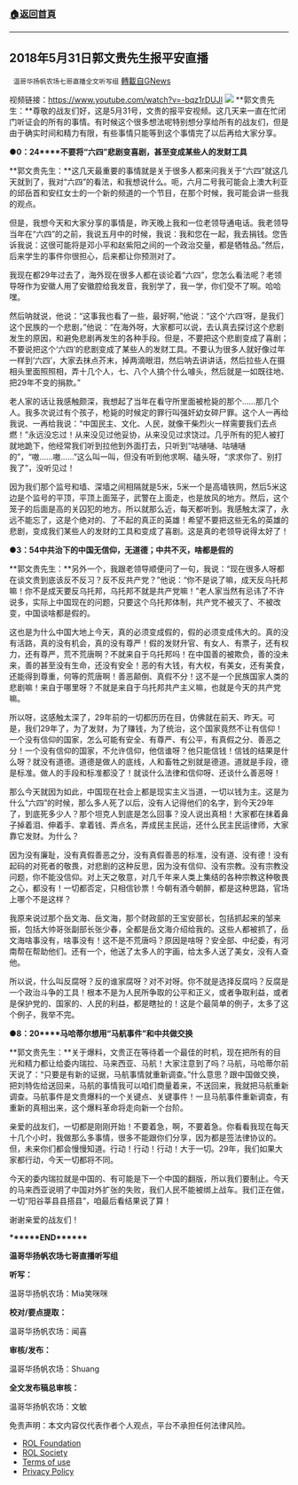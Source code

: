 ###  [:house:返回首頁](https://github.com/ourhimalayas/txt)
---


## 2018年5月31日郭文贵先生报平安直播
` 温哥华扬帆农场七哥直播全文听写组` [轉載自GNews](https://gnews.org/zh-hans/1704051/)

视频链接：https://www.youtube.com/watch?v=-bqz1rDUJl
![](https://assets.gnews.org/wp-content/uploads/2021/11/0-10.png)
**郭文贵先生：**尊敬的战友们好，这是5月31号，文贵的报平安视频。这几天来一直在忙闭门听证会的所有的事情。有时候这个很多想法呢特别想分享给所有的战友们，但是由于确实时间和精力有限，有些事情只能等到这个事情完了以后再给大家分享。

**●0：24****不要将“六四”悲剧变喜剧，甚至变成某些人的发财工具**

**郭文贵先生：**这几天最重要的事情就是关于很多人都来问我关于“六四”就这几天就到了，我对“六四”的看法，和我想说什么。呃，六月二号我可能会上澳大利亚的邱岳首和安红女士的一个新的频道的一个节目，在那个时候，我可能会讲一些我的观点。

但是，我想今天和大家分享的事情是，昨天晚上我和一位老领导通电话。我老领导当年在“六四”的之前，我说五月中的时候，我说：我和您在一起，我去捐钱。您告诉我说：这很可能将是邓小平和赵紫阳之间的一个政治交量，都是牺牲品。”然后，后来学生的事件你很担心，后来都让你预测对了。

我现在都29年过去了，海外现在很多人都在谈论着“六四”，您怎么看法呢？老领导呀作为安徽人用了安徽腔给我发音，我别学了，我一学，你们受不了啊。哈哈嘿。

然后呐就说，他说：“这事我也看了一些，最好啊，”他说：“这个‘六四’呀，是我们这个民族的一个悲剧，”他说：“在海外呀，大家都可以说，去认真去探讨这个悲剧发生的原因，和避免悲剧再发生的各种手段。但是，不要把这个悲剧变成了喜剧；不要说把这个‘六四’的悲剧变成了某些人的发财工具。不要认为很多人就好像过年一样到‘六四’，大家去抹点芥末，掉两滴眼泪，然后呐去讲讲话，然后拉些人在摄相头里面照照相，弄十几个人，七、八个人搞个什么噱头，然后就是一如既往地、把29年不变的捐款。”

老人家的话让我感触颇深，我想起了当年在看守所里面被枪毙的那个……那几个人。我多次说过有个孩子，枪毙的时候定的罪行叫强奸幼女碎尸罪。这个人一再给我说、一再给我说：“中国民主、文化、人民，就像干柴烈火一样需要我们去点燃！”永远没忘过！从来没见过他妥协，从来没见过求饶过。几乎所有的犯人被打就地跪下，他经常我们听到拉他到外面打去，只听到“咕嗵嗵、咕嗵嗵的”，“嗷……嗷……”这么叫一叫，但没有听到他求啊、磕头呀，“求求你了、别打我了”，没听见过！

因为我们那个监号和墙、深墙之间相隔就是5米，5米一个是高墙铁网，然后5米这边是个监号的平顶，平顶上面笼子，武警在上面走，也是放风的地方。然后，这个笼子的后面是高的关囚犯的地方。所以就那么近，每天都听到。我感触太深了，永远不能忘了，这是个绝对的、了不起的真正的英雄！希望不要把这些无名的英雄的悲剧，变成我们某些人的发财的工具和变成了喜剧。这是真的老领导说得太好了！

**●3：54中共治下的中国无信仰，无道德；中共不灭，啥都是假的**

**郭文贵先生：**另外一个，我跟老领导顺便问了一句，我说：“现在很多人呀都在谈文贵到底该反不反习？反不反共产党？”他说：“你不是说了嘛，成天反乌托邦嘛！你不是成天要反乌托邦，乌托邦不就是共产党嘛！”老人家当然有忌讳了不许说多，实际上中国现在的问题，只要这个乌托邦体制，共产党不被灭了、不被改变，中国谈啥都是假的。

这也是为什么中国大地上今天，真的必须变成假的，假的必须变成伟大的。真的没有活路，真的没有机会，真的没有尊严！假的发财升官、有女人、有票子，还有权力，还有尊严，荒不荒唐啊？不就来自于乌托邦吗！在中国善的被欺负，善的没未来，善的甚至没有生命，还没有安全！恶的有大钱，有大权，有美女，还有美食，还能得到尊重，何等的荒唐啊！善恶颠倒、真假不分！这不是一个民族国家人类的悲剧嘛！来自于哪里呀？不就是来自于乌托邦共产主义嘛，也就是今天的共产党嘛。

所以呀，这感触太深了，29年前的一切都历历在目，仿佛就在前天、昨天。可是，我们29年了，为了发财，为了赚钱，为了统治，这个国家竟然不让有信仰！一个没有信仰的国家，怎么可能有安全、有尊严、有公平，有真假之分、善恶之分！一个没有信仰的国家，不允许信仰，他信谁呀？他只能信钱！信钱的结果是什么呀？就没有道德。道德是做人的底线，人和畜牲之别就是德道。道就是手段，德是标准。做人的手段和标准都没了！就谈什么法律和信仰呀、还谈什么善恶呀！

那么今天就因为如此，中国现在社会上都是现实主义当道，一切以钱为主。这是为什么“六四”的时候，那么多人死了以后，没有人记得他们的名字，到今天29年了，到底死多少人？那个坦克人到底是怎么回事？没人说出真相！大家都在抹着鼻子掉着泪、伸着手、拿着钱、弄点名，弄成民主民运，还什么民主民运律师，大家靠它发财。为什么？

因为没有廉耻，没有真假善恶之分，没有真假善恶的标准，没有道、没有德！没有起码的对死者的敬畏，对悲剧的这种反思，因为没有信仰、没有宗教。没有宗教没问题，你不能没信仰。对上天之敬意，对几千年来人类上集结的各种宗教这种敬畏之心，都没有！一切都否定，只相信钞票！今朝有酒今朝醉，都是这种思路，官场上哪个不是这样？

我原来说过那个岳文海、岳文海，那个财政部的王宝安部长，包括抓起来的邹来振，包括大帅哥张副部长张少春，全都是岳文海介绍给我的。这些人都被抓了，岳文海啥事没有，啥事没有！这不是不荒唐吗？原因是啥呀？安全部、中纪委，有河南帮在帮助他们。还有一个，他送了太多人的字画，给太多人送了美女，没有人查他。

所以说，什么叫反腐呀？反的谁家腐呀？对不对呀。你不就是选择反腐吗？反腐是一个政治斗争的工具！根本不是为人民所争取的公平和正义，或者争取利益，或者是保护党的、国家的、人民的利益，都是瞎扯的！这是个最简单的例子，太多了这个例子，我举不完。

**●8：20****马哈蒂尔想用“马航事件”和中共做交换**

**郭文贵先生：**关于爆料，文贵正在等待着一个最佳的时机，现在把所有的目光和精力都让给委内瑞拉、马来西亚、马航！大家注意到了吗？马航，马哈蒂尔前天说了：“只要是有新的证据，马航事情就重新调查。”什么意思？跟中国做交换，把刘特佐给送回来，马航的事情我可以咱们商量着来，不送回来，我就把马航重新调查。马航事件是文贵爆料的一个关键点、关键事件！一旦马航事件重新调查，有重新的真相出来，这个爆料革命将走向新一个台阶。

亲爱的战友们，一切都是刚刚开始！不要着急，啊，不要着急。你看看我现在每天十几个小时，我做那么多事情，很多不能跟你们分享，因为都是签法律协议的。但，未来你们都会慢慢知道。行动！行动！行动！大于一切。29年，我们如果大家都行动，今天一切都将不同。

今天的委内瑞拉就是中国的、有可能是下一个中国的翻版，所以我们要制止。今天的马来西亚说明了中国对外扩张的失败，我们人民不能被绑上战车。我们正在做，一切“阳谷莘县县搭县”，咱最后看结果说了算！

谢谢亲爱的战友们！

**\*\*\*\*\*\*END\*\*\*\*\*\***

**温哥华扬帆农场七哥直播听写组**

**听写：**

温哥华扬帆农场：Mia笑咪咪

**校对/要点提取：**

温哥华扬帆农场：闻喜

**审核/发布：**

温哥华扬帆农场：Shuang

**全文发布稿总审核：**

温哥华扬帆农场：文敏

 

免责声明：本文内容仅代表作者个人观点，平台不承担任何法律风险。

- [ROL Foundation](https://rolfoundation.org/)
- [ROL Society](https://rolsociety.org/)
- [Terms of use](https://gnews.org/terms-of-use-3/)
- [Privacy Policy](https://gnews.org/privacy-policy/)
